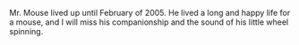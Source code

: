 <div id="wikitext">

<div style="display: none;">

Summary:Mr. Mouse came to me on Christmas day, 2003, a gift from my
daughter. I had been without a pet for a while, and she thought I should
have one. Parent:(Main.)Critters <span
class="wikiword">[IncludeMe](http://wiki.tamouse.org?n=Main.IncludeMe?action=edit)[?](http://wiki.tamouse.org?n=Main.IncludeMe?action=edit)</span>:[Critters](http://wiki.tamouse.org?n=Main.Critters?action=print)
Categories:[Critters](http://wiki.tamouse.org?n=Category.Critters) Tags:
pets, mouse

</div>

<span id="excerpt"></span> Mr. Mouse lived up until February of 2005. He
lived a long and happy life for a mouse, and I will miss his
companionship and the sound of his little wheel spinning. <span
id="excerptend"></span>

<div class="vspace">

</div>

</div>
